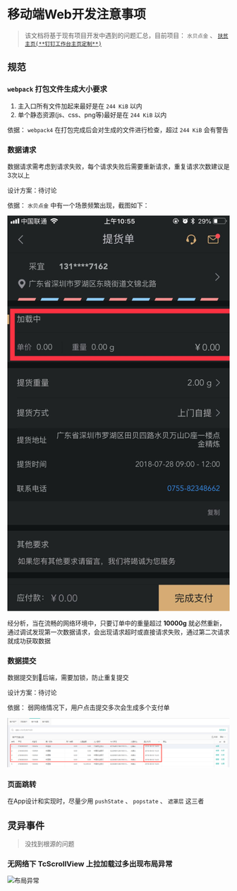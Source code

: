 # 移动端Web开发注意事项

> 该文档将基于现有项目开发中遇到的问题汇总，目前项目： `水贝点金` 、 [`扶贫主页(**钉钉工作台主页定制**)`](/src/AppStore/IndexCustomize/README.md)

## 规范

### `webpack` 打包文件生成大小要求

1. 主入口所有文件加起来最好是在 `244 KiB` 以内
2. 单个静态资源(js、css、png等)最好是在 `244 KiB` 以内

依据： `webpack4` 在打包完成后会对生成的文件进行检查，超过 `244 KiB` 会有警告

### 数据请求

数据请求需考虑到请求失败，每个请求失败后需要重新请求，重复请求次数建议是3次以上

设计方案：待讨论

依据： `水贝点金` 中有一个场景频繁出现，截图如下：

![数据请求失败](/docs/img/request.jpeg)

经分析，当在流畅的网络环境中，只要订单中的重量超过 **10000g** 就必然重新，通过调试发现第一次数据请求，会出现请求超时或直接请求失败，通过第二次请求就成功获取数据

### 数据提交

数据提交到后端，需要加锁，防止重复提交

设计方案：待讨论

依据： 弱网络情况下，用户点击提交多次会生成多个支付单

![数据多次提交](/docs/img/submit.png)

### 页面跳转

在App设计和实现时，尽量少用 `pushState` 、 `popstate` 、 `遮罩层` 这三者

## 灵异事件

> 没找到根源的问题

### 无网络下 TcScrollView 上拉加载过多出现布局异常

![布局异常](/docs/img/lysj.gif)